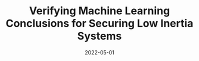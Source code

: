 ---
title: "Verifying Machine Learning Conclusions for Securing Low Inertia Systems"
collection: publications
category: manuscripts
permalink: /publication/2022-05-01-verifying-ml-low-inertia-systems
excerpt: "This paper focuses on verifying machine learning-based conclusions to secure low inertia power systems. It introduces a robust validation framework to enhance system reliability and operational trust."
date: 2022-05-01
venue: "Sustainable Energy, Grids, and Networks"
paperurl: https://doi.org/10.1016/j.segan.2022.100345
citation: "Bellizio, F., Bugaje, A.-A., Cremer, J. L., & Strbac, G. (2022). 'Verifying Machine Learning Conclusions for Securing Low Inertia Systems.' Sustainable Energy, Grids, and Networks, 11, 100345."
---